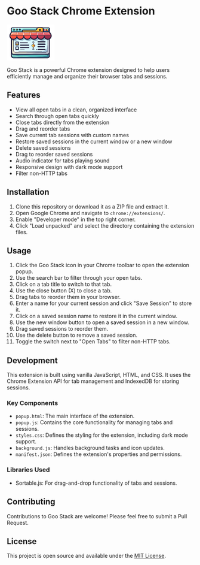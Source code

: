# Goo Stack Chrome Extension

<!-- insert image for github readme  -->
![alt text](icons/icon128.png)

Goo Stack is a powerful Chrome extension designed to help users efficiently manage and organize their browser tabs and sessions.

## Features

- View all open tabs in a clean, organized interface
- Search through open tabs quickly
- Close tabs directly from the extension
- Drag and reorder tabs
- Save current tab sessions with custom names
- Restore saved sessions in the current window or a new window
- Delete saved sessions
- Drag to reorder saved sessions
- Audio indicator for tabs playing sound
- Responsive design with dark mode support
- Filter non-HTTP tabs

## Installation

1. Clone this repository or download it as a ZIP file and extract it.
2. Open Google Chrome and navigate to `chrome://extensions/`.
3. Enable "Developer mode" in the top right corner.
4. Click "Load unpacked" and select the directory containing the extension files.

## Usage

1. Click the Goo Stack icon in your Chrome toolbar to open the extension popup.
2. Use the search bar to filter through your open tabs.
3. Click on a tab title to switch to that tab.
4. Use the close button (X) to close a tab.
5. Drag tabs to reorder them in your browser.
6. Enter a name for your current session and click "Save Session" to store it.
7. Click on a saved session name to restore it in the current window.
8. Use the new window button to open a saved session in a new window.
9. Drag saved sessions to reorder them.
10. Use the delete button to remove a saved session.
11. Toggle the switch next to "Open Tabs" to filter non-HTTP tabs.

## Development

This extension is built using vanilla JavaScript, HTML, and CSS. It uses the Chrome Extension API for tab management and IndexedDB for storing sessions.

### Key Components

- `popup.html`: The main interface of the extension.
- `popup.js`: Contains the core functionality for managing tabs and sessions.
- `styles.css`: Defines the styling for the extension, including dark mode support.
- `background.js`: Handles background tasks and icon updates.
- `manifest.json`: Defines the extension's properties and permissions.

### Libraries Used

- Sortable.js: For drag-and-drop functionality of tabs and sessions.

## Contributing

Contributions to Goo Stack are welcome! Please feel free to submit a Pull Request.

## License

This project is open source and available under the [MIT License](LICENSE).

